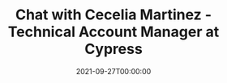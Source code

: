 ---
title: Chat with Cecelia Martinez - Technical Account Manager at Cypress
org: Talking About Testing
date: 2021-09-27T00:00:00
type: Interview
description: A chat with the Talking About Testing YouTube Channel, sharing about my current and previous position at Cypress.io, how I help Cypress customers, how Cypress uses its products, and lots of good practices.
link: 
embed: hXfTsdEXn0c
video:
slides:
tags: ['cypress', 'testing']
---